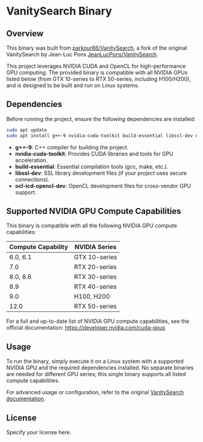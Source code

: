 # VanitySearch Binary


## Overview

This binary was built from [parkour86/VanitySearch](https://github.com/parkour86/VanitySearch), a fork of the original VanitySearch by Jean-Luc Pons [JeanLucPons/VanitySearch](https://github.com/JeanLucPons/VanitySearch).

This project leverages NVIDIA CUDA and OpenCL for high-performance GPU computing. The provided binary is compatible with all NVIDIA GPUs listed below (from GTX 10-series to RTX 50-series, including H100/H200), and is designed to be built and run on Linux systems.

## Dependencies

Before running the project, ensure the following dependencies are installed:

```bash
sudo apt update
sudo apt install g++-9 nvidia-cuda-toolkit build-essential libssl-dev ocl-icd-opencl-dev
```

- **g++-9**: C++ compiler for building the project.
- **nvidia-cuda-toolkit**: Provides CUDA libraries and tools for GPU acceleration.
- **build-essential**: Essential compilation tools (gcc, make, etc.).
- **libssl-dev**: SSL library development files (if your project uses secure connections).
- **ocl-icd-opencl-dev**: OpenCL development files for cross-vendor GPU support.

## Supported NVIDIA GPU Compute Capabilities

This binary is compatible with all the following NVIDIA GPU compute capabilities:

| Compute Capability | NVIDIA Series     |
|--------------------|-------------------|
| 6.0, 6.1           | GTX 10-series     |
| 7.0                | RTX 20-series     |
| 8.0, 8.6           | RTX 30-series     |
| 8.9                | RTX 40-series     |
| 9.0                | H100, H200        |
| 12.0               | RTX 50-series     |

For a full and up-to-date list of NVIDIA GPU compute capabilities, see the official documentation:
https://developer.nvidia.com/cuda-gpus

## Usage

To run the binary, simply execute it on a Linux system with a supported NVIDIA GPU and the required dependencies installed. No separate binaries are needed for different GPU series; this single binary supports all listed compute capabilities.

For advanced usage or configuration, refer to the original [VanitySearch documentation](https://github.com/JeanLucPons/VanitySearch).

## License

Specify your license here.
